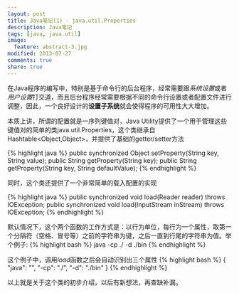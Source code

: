 ```yaml
---
layout: post
title: Java笔记(1) - java.util.Properties
description: Java笔记
tags: [java, java.util]
image: 
  feature: abstract-3.jpg
modified: 2013-07-27
comments: true
share: true
---
```


在Java程序的编写中，特别是基于命令行的后台程序，经常需要跟*系统设置*或者*用户设置*打交道，而且后台程序经常需要根据不同的命令行设置或者配置文件进行调整，因此，一个良好设计的**设置子系统**就会使得程序的可用性大大增加。

本质上讲，所谓的配置就是一序列键值对，Java Utility提供了一个用于管理这些键值对的简单的类java.util.Properties，这个类继承自Hashtable<Object,Object>，并提供了基础的getter/setter方法

{% highlight java %}
public synchronized Object setProperty(String key, String value);
public String getProperty(String key);
public String getProperty(String key, String defaultValue);
{% endhighlight %}

同时，这个类还提供了一个非常简单的载入配置的实现

{% highlight java %}
public synchronized void load(Reader reader) throws IOException;
public synchronized void load(InputStream inStream) throws IOException;
{% endhighlight %}

默认情况下，这个两个函数的工作方式是：以行为单位，每行为一个属性，取第一个分隔符（空格、冒号等）之前的字符串为键，之后一直到行尾的字符串为值。举个例子:
{% highlight bash %}
java 
-cp ./ 
-d ./bin
{% endhighlight %}


这个例子中，调用*load*函数之后会自动识别出三个属性
{% highlight bash %}
{
    "java": "",
    "-cp": "./",
    "-d": "./bin"
}
{% endhighlight %}

以上就是关于这个类的初步介绍，以后有新想法，再查缺补漏。
